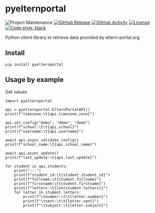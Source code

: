 # pyelternportal

![Project Maintenance][maintenance-shield]
[![GitHub Release][releases-shield]][releases-link]
[![GitHub Activity][commits-shield]][commits-link]
[![License][license-shield]](LICENSE)
[![Code style: black][black-shield]][black-link]

Python client library to retrieve data provided by eltern-portal.org

## Install
```
pip install pyelternportal
```

## Usage by example
Get values
```
import pyelternportal

api = pyelternportal.ElternPortalAPI()
print(f"timezone:\t{api.timezone.zone}")

api.set_config("demo", "demo", "demo")
print(f"school:\t\t{api.school}")
print(f"username:\t{api.username}")

await api.async_validate_config()
print(f"school_name:\t{api.school_name}")

await api.async_update()
print(f"last_update:\t{api.last_update}")

for student in api.students:
    print("---")
    print(f"student_id:\t{student.student_id}")
    print(f"fullname:\t{student.fullname}")
    print(f"firstname:\t{student.firstname}")
    print(f"letters:\t{len(student.letters)}")
    for letter in student.letters:
        print(f"\tnumber:\t\t{letter.number}")
        print(f"\tsent:\t\t{letter.sent}")
        print(f"\tsubject:\t{letter.subject}")
```


[black-link]: https://github.com/psf/black
[black-shield]: https://img.shields.io/badge/code%20style-black-000000.svg?style=for-the-badge

[commits-link]: https://github.com/michull/pyelternportal/commits/main
[commits-shield]: https://img.shields.io/github/commit-activity/y/michull/pyelternportal.svg?style=for-the-badge

[license-shield]: https://img.shields.io/github/license/michull/pyelternportal?style=for-the-badge
[maintenance-shield]: https://img.shields.io/badge/maintainer-%40michull-blue.svg?style=for-the-badge

[releases-link]: https://github.com/michull/pyelternportal/releases
[releases-shield]: https://img.shields.io/github/release/michull/pyelternportal.svg?style=for-the-badge&include_prereleases
